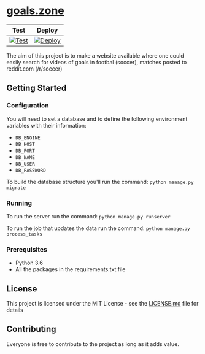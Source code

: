 # [goals.zone](https://goals.zone)

|Test|Deploy|
|---|---|
|[![Test](https://travis-matrix-badges.herokuapp.com/repos/meneses-pt/goals.zone/branches/master/1)](https://travis-ci.org/meneses-pt/goals.zone)|[![Deploy](https://travis-matrix-badges.herokuapp.com/repos/meneses-pt/goals.zone/branches/master/2)](https://travis-ci.org/meneses-pt/goals.zone)|

The aim of this project is to make a website available where one could easily search for videos of goals in footbal (soccer), matches posted to reddit.com (/r/soccer)

## Getting Started

### Configuration

You will need to set a database and to define the following environment variables with their information:
 * `DB_ENGINE`
 * `DB_HOST`
 * `DB_PORT`
 * `DB_NAME`
 * `DB_USER`
 * `DB_PASSWORD`

To build the database structure you'll run the command:
```python manage.py migrate```

### Running

To run the server run the command:
```python manage.py runserver```

To run the job that updates the data run the command:
```python manage.py process_tasks```

### Prerequisites

 * Python 3.6
 * All the packages in the requirements.txt file

## License

This project is licensed under the MIT License - see the [LICENSE.md](LICENSE.md) file for details

## Contributing

Everyone is free to contribute to the project as long as it adds value.
